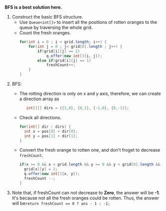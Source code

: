 **BFS is a best solution here.**
  1. Construct the basic BFS structure.
     - Use `Queue<int[]>` to insert all the positions of rotten oranges to the queue by traversing the whole grid.
     - Count the fresh oranges. 
        ```java
        for(int i = 0 ; i < grid.length; i++) {
            for(int j = 0 ; j< grid[0].length ; j++) {
                if(grid[i][j] == 2) 
                    q.offer(new int[]{i, j});
                else if(grid[i][j] == 1)
                    freshCount++;
            }
        }
        ```
 2. BFS:
    - The rotting direction is only on x and y axis, therefore, we can create a direction array as 
      ```java
         int[][] dirs = {{1,0}, {0,1}, {-1,0}, {0,-1}};
      ```
    - Check all directions.
      ```java
      for(int[] dir : dirs) {
        int x = pos[0] + dir[0];
        int y = pos[1] + dir[1];
      }
      ```
    - Convert the fresh orange to rotten one, and don't froget to decrease `freshCount`.
    
      ```java
      if(x >= 0 && x < grid.length && y >= 0 && y < grid[0].length && grid[x][y] == 1){
        grid[x][y] = 2;
        q.offer(new int[]{x, y});
        freshCount --;
      }
      ```
 3. Note that, if freshCount can not decrease to __Zero__, the answer will be **-1**. 
    It's because not all the fresh oranges could be rotten. Thus, the answer will be`return freshCount == 0 ? ans - 1 : -1;`
